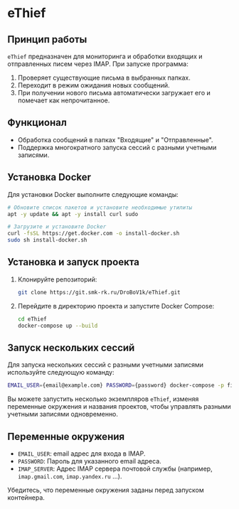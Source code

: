 # eThief

## Принцип работы

`eThief` предназначен для мониторинга и обработки входящих и отправленных писем через IMAP. При запуске программа:

1. Проверяет существующие письма в выбранных папках.
2. Переходит в режим ожидания новых сообщений.
3. При получении нового письма автоматически загружает его и помечает как непрочитанное.

## Функционал

- Обработка сообщений в папках "Входящие" и "Отправленные".
- Поддержка многократного запуска сессий с разными учетными записями.

## Установка Docker

Для установки Docker выполните следующие команды:

```sh
# Обновите список пакетов и установите необходимые утилиты
apt -y update && apt -y install curl sudo

# Загрузите и установите Docker
curl -fsSL https://get.docker.com -o install-docker.sh
sudo sh install-docker.sh
```

## Установка и запуск проекта

1. Клонируйте репозиторий:

    ```sh
    git clone https://git.smk-rk.ru/DroBoV1k/eThief.git
    ```

2. Перейдите в директорию проекта и запустите Docker Compose:

    ```sh
    cd eThief
    docker-compose up --build
    ```

## Запуск нескольких сессий

Для запуска нескольких сессий с разными учетными записями используйте следующую команду:

```sh
EMAIL_USER={email@example.com} PASSWORD={password} docker-compose -p first_instance up --build
```

Вы можете запустить несколько экземпляров `eThief`, изменяя переменные окружения и названия проектов, чтобы управлять разными учетными записями одновременно.

## Переменные окружения

- `EMAIL_USER`: email адрес для входа в IMAP.
- `PASSWORD`: Пароль для указанного email адреса.
- `IMAP_SERVER`: Адрес IMAP сервера почтовой службы (например, `imap.gmail.com`, `imap.yandex.ru` ...).

Убедитесь, что переменные окружения заданы перед запуском контейнера.